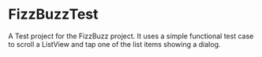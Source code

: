 FizzBuzzTest
============

A Test project for the FizzBuzz project. It uses a simple functional test case to scroll a ListView and tap one of the list items showing a dialog.
